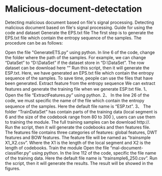 # Malicious-document-detectation
Detecting malicious document based on file's signal processing.
Detecting malicious document based on file's signal processing. Guide for using the code and dataset Generate the EPS.txt file The first step is to generate the EPS.txt file which contain the entropy sequence of the samples. The procedure can be as follows:

Open the file "GenerateETS.py" using python.
In line 6 of the code, change the folder where the path of the samples. For example, we can change “DataSet” to “D:\DataSet” if the dataset store in “D:\DataSet”. The row dataset can be download here “”
Run this script, then it will generate the ESP.txt. Here, we have generated an EPS.txt file which contain the entropy sequence of the samples. To save time, people can use the files that have been generated. Extract feature from the entropy sequence We can extract features and generate the training file when we generate ESP.txt file. 1、	Open the file “ExtractFeatures.py” using python. 2、	In the line 26 of the code, we must specific the name of the file which contain the entropy sequence of the samples. Here the default file name is “ESP.txt”. 3、	The folder “TrainDataSet” has contain parts of the training data (local segment is 6 and the size of the codebook range from 80 to 300 ), users can use them to training the module. The full training samples can be download http://.
Run the script, then it will generate the codebooks and then features file. The features file contains three categories of features: global features, DWT features and BOW features. The feature file will be named as “trainsmple X1_X2.csv”. Where the X1 is the length of the local segment and X2 is the length of codebooks. Train the module
Open the file “mal-document-classifier.py” using python.
In the line 112 of the code, specific the file name of the training data. Here the default file name is “trainsmple6_250.csv”.
Run the script, then it will generate the results.
The result will be showed in the figures.

